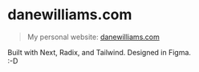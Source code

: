 # danewilliams.com

> My personal website: [danewilliams.com](https://danewilliams.com)

Built with Next, Radix, and Tailwind. Designed in Figma.  
:-D
